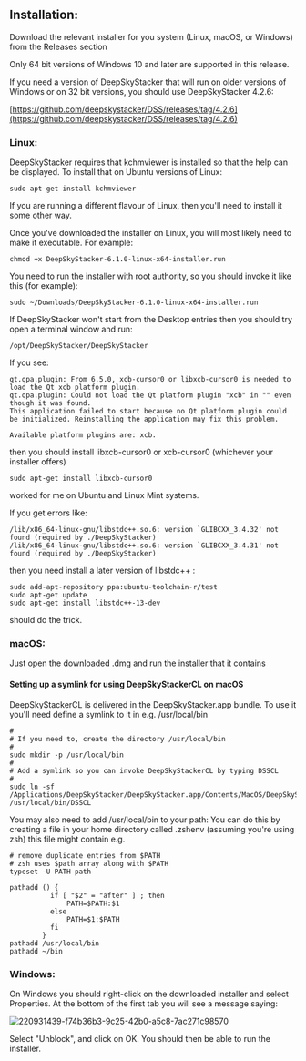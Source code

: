 ## Installation:
Download the relevant installer for you system (Linux, macOS, or Windows) from the Releases section

Only 64 bit versions of Windows 10 and later are supported in this release.

If you need a version of DeepSkyStacker that will run on older versions of Windows or on 32 bit versions, you should use DeepSkyStacker 4.2.6:

   [https://github.com/deepskystacker/DSS/releases/tag/4.2.6](https://github.com/deepskystacker/DSS/releases/tag/4.2.6)

### Linux:

DeepSkyStacker requires that kchmviewer is installed so that the help can be displayed.
To install that on Ubuntu versions of Linux:

    sudo apt-get install kchmviewer

If you are running a different flavour of Linux, then you'll need to install it some other way.

Once you've downloaded the installer on Linux, you will most likely need to make it executable.  For example:

    chmod +x DeepSkyStacker-6.1.0-linux-x64-installer.run

You need to run the installer with root authority, so you should invoke it like this (for example):

    sudo ~/Downloads/DeepSkyStacker-6.1.0-linux-x64-installer.run

If DeepSkyStacker won't start from the Desktop entries then you should try open a terminal window and run:

`/opt/DeepSkyStacker/DeepSkyStacker`

If you see:

```
qt.qpa.plugin: From 6.5.0, xcb-cursor0 or libxcb-cursor0 is needed to load the Qt xcb platform plugin.
qt.qpa.plugin: Could not load the Qt platform plugin "xcb" in "" even though it was found.
This application failed to start because no Qt platform plugin could be initialized. Reinstalling the application may fix this problem.

Available platform plugins are: xcb.
```
then you should install libxcb-cursor0 or xcb-cursor0 (whichever your installer offers)

`sudo apt-get install libxcb-cursor0`

worked for me on Ubuntu and Linux Mint systems.

If you get errors like:
```
/lib/x86_64-linux-gnu/libstdc++.so.6: version `GLIBCXX_3.4.32' not found (required by ./DeepSkyStacker)
/lib/x86_64-linux-gnu/libstdc++.so.6: version `GLIBCXX_3.4.31' not found (required by ./DeepSkyStacker)
```
then you need install a later version of libstdc++ :
```
sudo add-apt-repository ppa:ubuntu-toolchain-r/test
sudo apt-get update
sudo apt-get install libstdc++-13-dev
```
should do the trick.

### macOS:

Just open the downloaded .dmg and run the installer that it contains

#### Setting up a symlink for using DeepSkyStackerCL on macOS

DeepSkyStackerCL is delivered in the DeepSkyStacker.app bundle.   To use it you'll need define a symlink to it in e.g. /usr/local/bin
```
#
# If you need to, create the directory /usr/local/bin
#
sudo mkdir -p /usr/local/bin
#
# Add a symlink so you can invoke DeepSkyStackerCL by typing DSSCL
#
sudo ln -sf /Applications/DeepSkyStacker/DeepSkyStacker.app/Contents/MacOS/DeepSkyStackerCL /usr/local/bin/DSSCL
```

You may also need to add /usr/local/bin to your path:  You can do this by creating a file in your home directory
called .zshenv (assuming you're using zsh) this file might contain e.g.

```
# remove duplicate entries from $PATH
# zsh uses $path array along with $PATH 
typeset -U PATH path

pathadd () {
     	  if [ "$2" = "after" ] ; then
              PATH=$PATH:$1
       	  else
              PATH=$1:$PATH
          fi
        }
pathadd /usr/local/bin
pathadd ~/bin
```
### Windows:
On Windows you should right-click on the downloaded installer and select Properties. At the bottom of the first tab you will see a message saying:

![220931439-f74b36b3-9c25-42b0-a5c8-7ac271c98570](https://github.com/deepskystacker/DSS/assets/20211762/e1b9841c-2b34-4b6c-a90e-4133be3adbbb)

Select "Unblock", and click on OK. You should then be able to run the installer.

